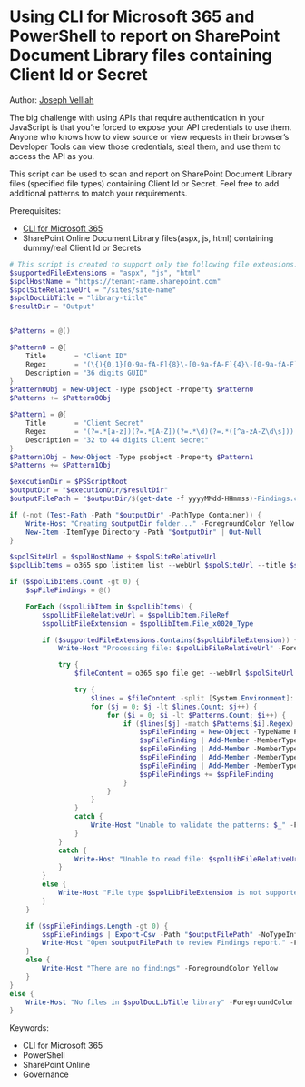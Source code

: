 # Using CLI for Microsoft 365 and PowerShell to report on SharePoint Document Library files containing Client Id or Secret

Author: [Joseph Velliah](https://sprider.blog/report-on-sharepoint-files-containing-pii)

The big challenge with using APIs that require authentication in your JavaScript is that you’re forced to expose your API credentials to use them. Anyone who knows how to view source or view requests in their browser’s Developer Tools can view those credentials, steal them, and use them to access the API as you.

This script can be used to scan and report on SharePoint Document Library files (specified file types) containing Client Id or Secret. Feel free to add additional patterns to match your requirements.

Prerequisites:

- [CLI for Microsoft 365](https://pnp.github.io/cli-microsoft365/)
- SharePoint Online Document Library files(aspx, js, html) containing dummy/real Client Id or Secrets

```powershell tab="PowerShell Core"
# This script is created to support only the following file extensions.
$supportedFileExtensions = "aspx", "js", "html"
$spolHostName = "https://tenant-name.sharepoint.com"
$spolSiteRelativeUrl = "/sites/site-name"
$spolDocLibTitle = "library-title"
$resultDir = "Output"


$Patterns = @()

$Pattern0 = @{
    Title       = "Client ID"
    Regex       = "(\{){0,1}[0-9a-fA-F]{8}\-[0-9a-fA-F]{4}\-[0-9a-fA-F]{4}\-[0-9a-fA-F]{4}\-[0-9a-fA-F]{12}(\}){0,1}"
    Description = "36 digits GUID"
}
$Pattern0Obj = New-Object -Type psobject -Property $Pattern0
$Patterns += $Pattern0Obj

$Pattern1 = @{
    Title       = "Client Secret"
    Regex       = "(?=.*[a-z])(?=.*[A-Z])(?=.*\d)(?=.*([^a-zA-Z\d\s])).{32,44}"
    Description = "32 to 44 digits Client Secret"
}
$Pattern1Obj = New-Object -Type psobject -Property $Pattern1
$Patterns += $Pattern1Obj

$executionDir = $PSScriptRoot
$outputDir = "$executionDir/$resultDir"
$outputFilePath = "$outputDir/$(get-date -f yyyyMMdd-HHmmss)-Findings.csv"

if (-not (Test-Path -Path "$outputDir" -PathType Container)) {
    Write-Host "Creating $outputDir folder..." -ForegroundColor Yellow
    New-Item -ItemType Directory -Path "$outputDir" | Out-Null
}

$spolSiteUrl = $spolHostName + $spolSiteRelativeUrl
$spolLibItems = o365 spo listitem list --webUrl $spolSiteUrl --title $spolDocLibTitle --fields 'FileRef,FileLeafRef,File_x0020_Type' --filter "FSObjType eq 0" -o json | ConvertFrom-Json -AsHashtable

if ($spolLibItems.Count -gt 0) {
    $spFileFindings = @()

    ForEach ($spolLibItem in $spolLibItems) {
        $spolLibFileRelativeUrl = $spolLibItem.FileRef
        $spolLibFileExtension = $spolLibItem.File_x0020_Type

        if ($supportedFileExtensions.Contains($spolLibFileExtension)) {
            Write-Host "Processing file: $spolLibFileRelativeUrl" -ForegroundColor Magenta

            try {
                $fileContent = o365 spo file get --webUrl $spolSiteUrl --url $spolLibFileRelativeUrl --asString

                try {
                    $lines = $fileContent -split [System.Environment]::NewLine
                    for ($j = 0; $j -lt $lines.Count; $j++) {
                        for ($i = 0; $i -lt $Patterns.Count; $i++) {
                            if ($lines[$j] -match $Patterns[$i].Regex) {
                                $spFileFinding = New-Object -TypeName PSObject
                                $spFileFinding | Add-Member -MemberType NoteProperty -Name "FileRelativeUrl" -Value $spolLibFileRelativeUrl
                                $spFileFinding | Add-Member -MemberType NoteProperty -Name "Pattern" -Value $Patterns[$i].Title
                                $spFileFinding | Add-Member -MemberType NoteProperty -Name "Line" -Value $j
                                $spFileFinding | Add-Member -MemberType NoteProperty -Name "Content" -Value $lines[$j]
                                $spFileFindings += $spFileFinding
                            }
                        }
                    }
                }
                catch {
                    Write-Host "Unable to validate the patterns: $_" -ForegroundColor Red
                }
            }
            catch {
                Write-Host "Unable to read file: $spolLibFileRelativeUrl" -ForegroundColor Red
            }
        }
        else {
            Write-Host "File type $spolLibFileExtension is not supported to scan" -ForegroundColor Yellow
        }
    }

    if ($spFileFindings.Length -gt 0) {
        $spFileFindings | Export-Csv -Path "$outputFilePath" -NoTypeInformation
        Write-Host "Open $outputFilePath to review Findings report." -ForegroundColor Green
    }
    else {
        Write-Host "There are no findings" -ForegroundColor Yellow
    }
}
else {
    Write-Host "No files in $spolDocLibTitle library" -ForegroundColor Yellow
}
```

Keywords:

- CLI for Microsoft 365
- PowerShell
- SharePoint Online
- Governance
